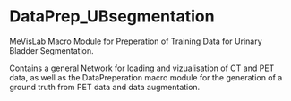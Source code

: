 # DataPrep_UBsegmentation

MeVisLab Macro Module for Preperation of Training Data for Urinary Bladder Segmentation.

Contains a general Network for loading and vizualisation of CT and PET data, as well as the DataPreperation macro module for the generation of a ground truth from PET data and data augmentation.
